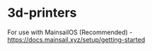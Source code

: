# 3d-printers

For use with MainsailOS (Recommended) - https://docs.mainsail.xyz/setup/getting-started